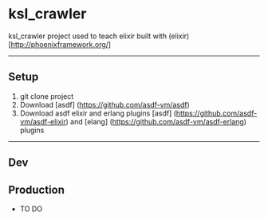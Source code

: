 # ksl_crawler
ksl_crawler project used to teach elixir
built with (elixir) [http://phoenixframework.org/]
________________________________________________
## Setup
1. git clone project 
2. Download [asdf] (https://github.com/asdf-vm/asdf)
3. Download asdf elixir and erlang plugins [asdf] (https://github.com/asdf-vm/asdf-elixir) and [elang] (https://github.com/asdf-vm/asdf-erlang) plugins

________________________________________________

## Dev

## Production
* TO DO
